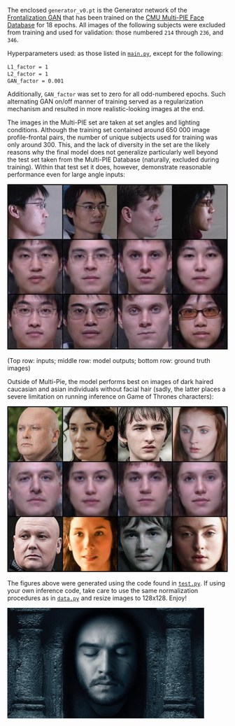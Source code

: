 The enclosed `generator_v0.pt` is the Generator network of the [Frontalization GAN](https://github.com/scaleway/frontalization/blob/master/network.py) that has been trained on the [CMU Multi-PIE Face Database](http://www.cs.cmu.edu/afs/cs/project/PIE/MultiPie/Multi-Pie/Home.html) for 18 epochs. All images of the following subjects were excluded from training and used for validation: those numbered `214` through `236`, and `346`.

Hyperparameters used: as those listed in [`main.py`](https://github.com/scaleway/frontalization/blob/master/main.py), except for the following:
```
L1_factor = 1
L2_factor = 1
GAN_factor = 0.001
```

Additionally, `GAN_factor` was set to zero for all odd-numbered epochs. Such alternating GAN on/off manner of training served as a regularization mechanism and resulted in more realistic-looking images at the end.

The images in the Multi-PIE set are taken at set angles and lighting conditions. Although the training set contained around 650 000 image profile-frontal pairs, the number of unique subjects used for training was only around 300. This, and the lack of diversity in the set are the likely reasons why the final model does not generalize particularly well beyond the test set taken from the Multi-PIE Database (naturally, excluded during training). Within that test set it does, however, demonstrate reasonable performance even for large angle inputs:

![](test-Pie.jpg)

(Top row: inputs; middle row: model outputs; bottom row: ground truth images)

Outside of Multi-Pie, the model performs best on images of dark haired caucasian and asian individuals without facial hair (sadly, the latter places a severe limitation on running inference on Game of Thrones characters):

![](test-GoT.jpg)

The figures above were generated using the code found in [`test.py`](https://github.com/scaleway/frontalization/blob/master/test.py). If using your own inference code, take care to use the same normalization procedures as in [`data.py`](https://github.com/scaleway/frontalization/blob/master/data.py) and resize images to 128x128. Enjoy!

![](faces.gif)
